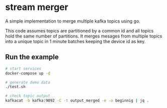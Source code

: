 # stream merger

A simple implementation to merge multiple kafka topics using go.

This code assumes topics are partitioned by a common id and all topics hold the same number of partitions.
It merges mesages from multiple topics into a unique topic in 1 minute batches keeping the device id as key.


## Run the example


```sh
# start services
docker-compose up -d

# generate demo data
./test.sh

# check topic output
kafkacat -b kafka:9092 -C -t output_merged -e -o beginnig | jq .
```

